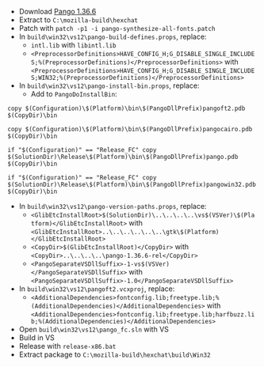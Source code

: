  * Download [Pango 1.36.6](http://ftp.gnome.org/pub/GNOME/sources/pango/1.36/pango-1.36.6.tar.xz)
 * Extract to `C:\mozilla-build\hexchat`
 * Patch with `patch -p1 -i pango-synthesize-all-fonts.patch`
 * In `build\win32\vs12\pango-build-defines.props`, replace:
	* `intl.lib` with `libintl.lib`
	* `<PreprocessorDefinitions>HAVE_CONFIG_H;G_DISABLE_SINGLE_INCLUDES;%(PreprocessorDefinitions)</PreprocessorDefinitions>` with
`<PreprocessorDefinitions>HAVE_CONFIG_H;G_DISABLE_SINGLE_INCLUDES;WIN32;%(PreprocessorDefinitions)</PreprocessorDefinitions>`
 * In `build\win32\vs12\pango-install-bin.props`, replace:
	* Add to `PangoDoInstallBin`:
```
copy $(Configuration)\$(Platform)\bin\$(PangoDllPrefix)pangoft2.pdb $(CopyDir)\bin

copy $(Configuration)\$(Platform)\bin\$(PangoDllPrefix)pangocairo.pdb $(CopyDir)\bin

if "$(Configuration)" == "Release_FC" copy $(SolutionDir)\Release\$(Platform)\bin\$(PangoDllPrefix)pango.pdb $(CopyDir)\bin

if "$(Configuration)" == "Release_FC" copy $(SolutionDir)\Release\$(Platform)\bin\$(PangoDllPrefix)pangowin32.pdb $(CopyDir)\bin
```
 * In `build\win32\vs12\pango-version-paths.props`, replace:
	* `<GlibEtcInstallRoot>$(SolutionDir)\..\..\..\..\vs$(VSVer)\$(Platform)</GlibEtcInstallRoot>` with
`<GlibEtcInstallRoot>..\..\..\..\..\..\gtk\$(Platform)</GlibEtcInstallRoot>`
	* `<CopyDir>$(GlibEtcInstallRoot)</CopyDir>` with
`<CopyDir>..\..\..\..\pango-1.36.6-rel</CopyDir>`
	* `<PangoSeparateVSDllSuffix>-1-vs$(VSVer)</PangoSeparateVSDllSuffix>` with
`<PangoSeparateVSDllSuffix>-1.0</PangoSeparateVSDllSuffix>`
 * In `build\win32\vs12\pangoft2.vcxproj`, replace:
	* `<AdditionalDependencies>fontconfig.lib;freetype.lib;%(AdditionalDependencies)</AdditionalDependencies>` with
`<AdditionalDependencies>fontconfig.lib;freetype.lib;harfbuzz.lib;%(AdditionalDependencies)</AdditionalDependencies>`
 * Open `build\win32\vs12\pango_fc.sln` with VS
 * Build in VS
 * Release with `release-x86.bat`
 * Extract package to `C:\mozilla-build\hexchat\build\Win32`
